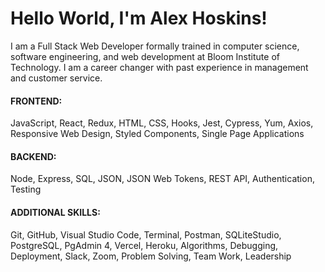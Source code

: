 # Hello World, I'm Alex Hoskins!
I am a Full Stack Web Developer formally trained in computer science, software engineering, and web development at Bloom Institute of Technology. I am a career changer with past experience in management and customer service.

#### FRONTEND: 
JavaScript, React, Redux, HTML, CSS, Hooks, Jest, Cypress, Yum, Axios, Responsive Web Design, Styled Components, Single Page Applications

#### BACKEND: 
Node, Express, SQL, JSON, JSON Web Tokens, REST API, Authentication, Testing

#### ADDITIONAL SKILLS: 
Git, GitHub, Visual Studio Code, Terminal, Postman, SQLiteStudio, PostgreSQL, PgAdmin 4, Vercel, Heroku, Algorithms, Debugging, Deployment, Slack, Zoom, Problem Solving, Team Work, Leadership
